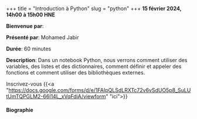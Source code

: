 +++
title = "Introduction à Python"
slug = "python"
+++
**15 février 2024, 14h00 à 15h00 HNE**

**Bienvenue par**: 

**Présenté par**: Mohamed Jabir

**Durée**: 60 minutes

**Description**: Dans un notebook Python, nous verrons comment utiliser des variables, des listes et des
dictionnaires, comment définir et appeler des fonctions et comment utiliser des bibliothèques externes.

Inscrivez-vous {{<a "https://docs.google.com/forms/d/e/1FAIpQLSdLRXTc72v6vSdUO5p8_SuLUtUmTQPGLM2-66I14L_xVqFdiA/viewform" "ici">}}

<!-- Le même séminaire [en français](/template). -->

#### Biographie
